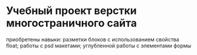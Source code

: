 # Учебный проект верстки многостраничного сайта

приобретены навыки: 
разметки блоков с использованием свойства float;
работы с psd макетами;
углубленной работы с элементами формы
